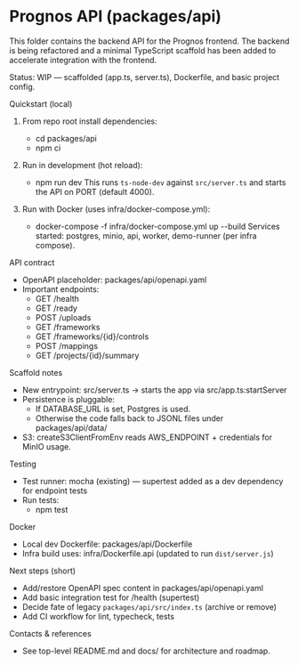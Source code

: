 # Prognos API (packages/api)

This folder contains the backend API for the Prognos frontend. The backend is being refactored and a minimal TypeScript scaffold has been added to accelerate integration with the frontend.

Status: WIP — scaffolded (app.ts, server.ts), Dockerfile, and basic project config.

Quickstart (local)
1. From repo root install dependencies:
   - cd packages/api
   - npm ci

2. Run in development (hot reload):
   - npm run dev
   This runs `ts-node-dev` against `src/server.ts` and starts the API on PORT (default 4000).

3. Run with Docker (uses infra/docker-compose.yml):
   - docker-compose -f infra/docker-compose.yml up --build
   Services started: postgres, minio, api, worker, demo-runner (per infra compose).

API contract
- OpenAPI placeholder: packages/api/openapi.yaml
- Important endpoints:
  - GET /health
  - GET /ready
  - POST /uploads
  - GET /frameworks
  - GET /frameworks/{id}/controls
  - POST /mappings
  - GET /projects/{id}/summary

Scaffold notes
- New entrypoint: src/server.ts -> starts the app via src/app.ts:startServer
- Persistence is pluggable:
  - If DATABASE_URL is set, Postgres is used.
  - Otherwise the code falls back to JSONL files under packages/api/data/
- S3: createS3ClientFromEnv reads AWS_ENDPOINT + credentials for MinIO usage.

Testing
- Test runner: mocha (existing) — supertest added as a dev dependency for endpoint tests
- Run tests:
  - npm test

Docker
- Local dev Dockerfile: packages/api/Dockerfile
- Infra build uses: infra/Dockerfile.api (updated to run `dist/server.js`)

Next steps (short)
- Add/restore OpenAPI spec content in packages/api/openapi.yaml
- Add basic integration test for /health (supertest)
- Decide fate of legacy `packages/api/src/index.ts` (archive or remove)
- Add CI workflow for lint, typecheck, tests

Contacts & references
- See top-level README.md and docs/ for architecture and roadmap.
